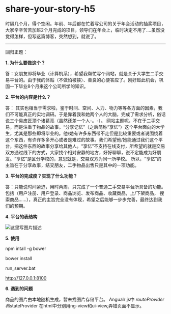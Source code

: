 # share-your-story-h5
时隔几个月，得个空闲。年前、年后都在忙着写公司的关于年会活动的抽奖项目，大家辛辛苦苦加班2个月完成的项目，领导们在年会上，临时决定不用了....虽然没觉得怎样，但写这篇博客，突然想到，就说了。


----------
回归正题：
	

**1. 为什么要做这个？**

答：女朋友即将毕业（计算机系），希望我帮忙写个网站，就是关于大学生二手交易平台的。由于我的体贴（不做怕被揍）、善良的心便答应了。刚好趁此机会，巩固一下毕业8个月来这个公司所学的知识。

**2. 平台的内容是什么？**

答： 其实也相当于需求啦，鉴于时间、空间、人力、物力等等各方面的因素，我们不可能真正的实地调研。于是靠着我和她两个人的大脑，完成了需求分析，俗话说三个臭皮匠顶个诸葛亮（虽然还差一个人-。-）。
网站主题呢，不在于二手交易，而是注重于物品的故事。“分享记忆”（之后简称“享忆”）这个平台面向的大学生，尤其是那些即将毕业的。他/她有许多东西带不走但是比较重要或者说围绕着这个东西，有许许多多开心或者是难过的故事。我们希望他/她能通过我们这个平台，把这件东西的故事分享给其他人。“享忆”不支持在线支付，所希望的就是交易双方通过线下的方式，大家找个相对安静的地方，好好聊聊，说不定能成为好朋友。“享忆”是区分学校的，意思就是，交易双方为同一所学校。
所以，“享忆”的主旨在于分享故事，结交朋友，二手物品出售只是其中的一项功能。

**3. 平台的完成度？实现了什么功能？**

答：只能说时间紧迫，用时两周，只完成了一个普通二手交易平台所具备的功能。包括（用户注册、用户登录、商品浏览、发布商品、收藏商品，上/下架商品， 搜索商品......），真正的主旨完全没有体现，希望之后能够一步步完善，最终达到我们的预期。

**4. 平台的表结构**

![这里写图片描述](https://img-blog.csdn.net/20180421144128283?watermark/2/text/aHR0cHM6Ly9ibG9nLmNzZG4ubmV0L0lUVDEzMDIx/font/5a6L5L2T/fontsize/400/fill/I0JBQkFCMA==/dissolve/70)

**5. 使用**

npm intall -g bower

bower install 

run_server.bat

http://127.0.0.1:8100

**6. 遇到的问题**

商品的图片由本地随机生成，暂未找图片存储平台。
Angualr js中 $routeProvider和$stateProvider 在html中分别用ng-view和ui-view,弄错页面不显示。
